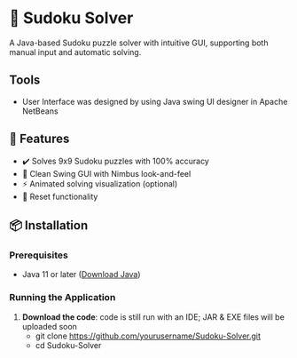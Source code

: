 # 🧩 Sudoku Solver 

A Java-based Sudoku puzzle solver with intuitive GUI, supporting both manual input and automatic solving.

## Tools
- User Interface was designed by using Java swing UI designer in Apache NetBeans


## 🚀 Features
- ✔️ Solves 9x9 Sudoku puzzles with 100% accuracy
- 🎨 Clean Swing GUI with Nimbus look-and-feel
- ⚡ Animated solving visualization (optional)
- 🔄 Reset functionality

## 📦 Installation
### Prerequisites
- Java 11 or later ([Download Java](https://www.java.com/download/))

### Running the Application
1. **Download the code**:
   code is still run with an IDE; JAR & EXE files will be uploaded soon
     - git clone https://github.com/yourusername/Sudoku-Solver.git
     - cd Sudoku-Solver